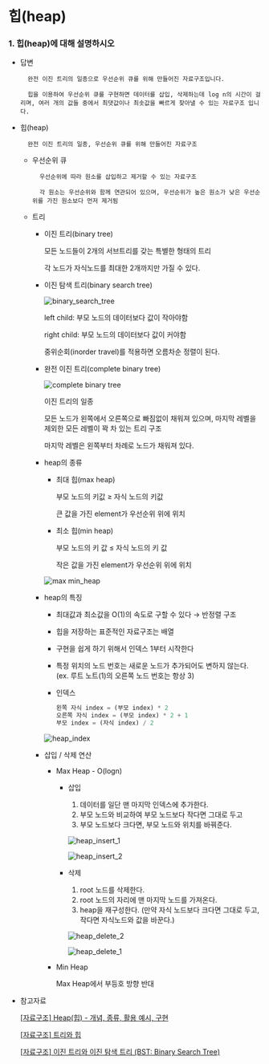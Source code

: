 # 힙(heap)

### 1. 힙(heap)에 대해 설명하시오
- 답변
        
        완전 이진 트리의 일종으로 우선순위 큐를 위해 만들어진 자료구조입니다.
        
        힙을 이용하여 우선순위 큐를 구현하면 데이터를 삽입, 삭제하는데 log n의 시간이 걸리며, 여러 개의 값들 중에서 최댓값이나 최솟값을 빠르게 찾아낼 수 있는 자료구조 입니다.
        
- 힙(heap)
        
        완전 이진 트리의 일종, 우선순위 큐를 위해 만들어진 자료구조
        
    - 우선순위 큐
            
            우선순위에 따라 원소를 삽입하고 제거할 수 있는 자료구조
            
            각 원소는 우선순위와 함께 연관되어 있으며, 우선순위가 높은 원소가 낮은 우선순위를 가진 원소보다 먼저 제거됨
            
    - 트리
        - 이진 트리(binary tree)
                
            모든 노드들이 2개의 서브트리를 갖는 특별한 형태의 트리
                
            각 노드가 자식노드를 최대한 2개까지만 가질 수 있다.
                
        - 이진 탐색 트리(binary search tree)
                
            ![binary_search_tree](https://user-images.githubusercontent.com/88701965/224234894-efaddd8c-ad9d-460a-aecf-8a2965640450.png)
                
            left child: 부모 노드의 데이터보다 값이 작아야함
                
            right child: 부모 노드의 데이터보다 값이 커야함
                
            중위순회(inorder travel)를 적용하면 오름차순 정렬이 된다.
                
        - 완전 이진 트리(complete binary tree)
                
            ![complete binary tree](https://user-images.githubusercontent.com/88701965/224234902-844a80e3-5e00-4dd3-bfb2-1d4388a75410.png)
                
            이진 트리의 일종
                
            모든 노드가 왼쪽에서 오른쪽으로 빠짐없이 채워져 있으며, 마지막 레벨을 제외한 모든 레벨이 꽉 차 있는 트리 구조
                
            마지막 레벨은 왼쪽부터 차례로 노드가 채워져 있다.
                
        
        - heap의 종류
            - 최대 힙(max heap)
                
                부모 노드의 키값 ≥ 자식 노드의 키값
                
                큰 값을 가진 element가 우선순위 위에 위치
                
            - 최소 힙(min heap)
                
                부모 노드의 키 값 ≤ 자식 노드의 키 값
                
                작은 값을 가진 element가 우선순위 위에 위치
                
            
            ![max min_heap](https://user-images.githubusercontent.com/88701965/224234931-d9e6c4bc-1825-4937-98d0-269b6498fac0.png)
            
        - heap의 특징
            - 최대값과 최소값을 O(1)의 속도로 구할 수 있다 → 반정렬 구조
            - 힙을 저장하는 표준적인 자료구조는 배열
            - 구현을 쉽게 하기 위해서 인덱스 1부터 시작한다
            - 특정 위치의 노드 번호는 새로운 노드가 추가되어도 변하지 않는다. (ex. 루트 노트(1)의 오른쪽 노드 번호는 항상 3)
            - 인덱스
                
                ```python
                왼쪽 자식 index = (부모 index) * 2
                오른쪽 자식 index = (부모 index) * 2 + 1
                부모 index = (자식 index) / 2
                ```
                
            
            ![heap_index](https://user-images.githubusercontent.com/88701965/224234971-30175a06-824d-4bfe-b862-32452dcf88a6.png)
            
        - 삽입 / 삭제 연산
            - Max Heap - O(logn)
                - 삽입
                    1. 데이터를 일단 맨 마지막 인덱스에 추가한다.
                    2. 부모 노드와 비교하여 부모 노드보다 작다면 그대로 두고
                    3. 부모 노드보다 크다면, 부모 노드와 위치를 바꿔준다.
                    
                    ![heap_insert_1](https://user-images.githubusercontent.com/88701965/224234988-c26115e6-ec6b-4b43-9afe-a084927334b7.png)
                    
                    ![heap_insert_2](https://user-images.githubusercontent.com/88701965/224234993-b1527c85-b25e-44b7-98e6-9998ebc88d39.png)
                    
                - 삭제
                    1. root 노드를 삭제한다.
                    2. root 노드의 자리에 맨 마지막 노드를 가져온다.
                    3. heap을 재구성한다. (만약 자식 노드보다 크다면 그대로 두고, 작다면 자식노드와 값을 바꾼다.)
                    
                    ![heap_delete_2](https://user-images.githubusercontent.com/88701965/224234999-f79695d0-ab21-45af-9529-9845ecb8cf51.png)

                    ![heap_delete_1](https://user-images.githubusercontent.com/88701965/224235003-1a3d0085-6939-41ed-a006-16e7d8543fce.png)
                    
            - Min Heap
                
                Max Heap에서 부등호 방향 반대
            

- 참고자료
    
    [[자료구조] Heap(힙) - 개념, 종류,  활용 예시, 구현](https://velog.io/@yanghl98/자료구조-Heap힙-개념-종류-활용-예시-구현)
    
    [[자료구조] 트리와 힙](https://velog.io/@humblechoi/자료구조-트리와-힙)
    
    [[자료구조] 이진 트리와 이진 탐색 트리 (BST: Binary Search Tree)](https://velog.io/@yeonkr/자료구조-이진-트리와-이진-탐색-트리-BST-Binary-Search-Tree)